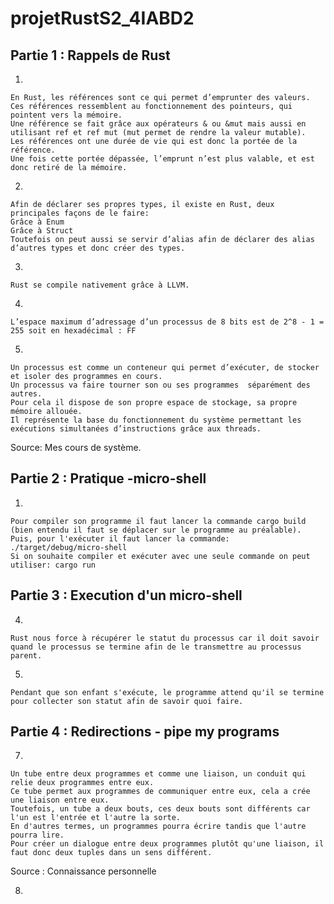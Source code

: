 # projetRustS2_4IABD2


## Partie 1 : Rappels de Rust

1)

	En Rust, les références sont ce qui permet d’emprunter des valeurs. 
	Ces références ressemblent au fonctionnement des pointeurs, qui pointent vers la mémoire. 
	Une référence se fait grâce aux opérateurs & ou &mut mais aussi en utilisant ref et ref mut (mut permet de rendre la valeur mutable).
	Les références ont une durée de vie qui est donc la portée de la référence. 
	Une fois cette portée dépassée, l’emprunt n’est plus valable, et est donc retiré de la mémoire. 



2)

	Afin de déclarer ses propres types, il existe en Rust, deux principales façons de le faire:
	Grâce à Enum
	Grâce à Struct
	Toutefois on peut aussi se servir d’alias afin de déclarer des alias d’autres types et donc créer des types.

3)


	Rust se compile nativement grâce à LLVM.


4)

	L’espace maximum d’adressage d’un processus de 8 bits est de 2^8 - 1 = 255 soit en hexadécimal : FF


5)

	Un processus est comme un conteneur qui permet d’exécuter, de stocker et isoler des programmes en cours. 
	Un processus va faire tourner son ou ses programmes  séparément des autres.
	Pour cela il dispose de son propre espace de stockage, sa propre mémoire allouée. 
	Il représente la base du fonctionnement du système permettant les exécutions simultanées d’instructions grâce aux threads. 

Source: Mes cours de système.


## Partie 2 : Pratique -micro-shell

1)

	Pour compiler son programme il faut lancer la commande cargo build (bien entendu il faut se déplacer sur le programme au préalable).
	Puis, pour l'exécuter il faut lancer la commande: ./target/debug/micro-shell
	Si on souhaite compiler et exécuter avec une seule commande on peut utiliser: cargo run

## Partie 3 : Execution d'un micro-shell

4)

	Rust nous force à récupérer le statut du processus car il doit savoir quand le processus se termine afin de le transmettre au processus parent.
5)

	Pendant que son enfant s'exécute, le programme attend qu'il se termine pour collecter son statut afin de savoir quoi faire.


## Partie 4 : Redirections - pipe my programs

7)

	Un tube entre deux programmes et comme une liaison, un conduit qui relie deux programmes entre eux. 
	Ce tube permet aux programmes de communiquer entre eux, cela a crée une liaison entre eux.
	Toutefois, un tube a deux bouts, ces deux bouts sont différents car l'un est l'entrée et l'autre la sorte.
	En d'autres termes, un programmes pourra écrire tandis que l'autre pourra lire. 
	Pour créer un dialogue entre deux programmes plutôt qu'une liaison, il faut donc deux tuples dans un sens différent.
	
Source : Connaissance personnelle


8)
